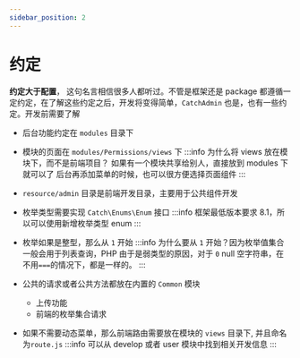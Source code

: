 ```yaml
---
sidebar_position: 2
---
```


# 约定
**约定大于配置**， 这句名言相信很多人都听过。不管是框架还是 package 都遵循一定约定，在了解这些约定之后，开发将变得简单，`CatchAdmin` 也是，也有一些约定。开发前需要了解

- 后台功能约定在 `modules` 目录下
- 模块的页面在 `modules/Permissions/views` 下
:::info
为什么将 views 放在模块下，而不是前端项目？
如果有一个模块共享给别人，直接放到 modules 下就可以了
后台再添加菜单的时候，也可以很方便选择页面组件
:::

- `resource/admin` 目录是前端开发目录，主要用于公共组件开发
- 枚举类型需要实现 `Catch\Enums\Enum` 接口
:::info
框架最低版本要求 8.1，所以可以使用新增枚举类型 enum
:::

- 枚举如果是整型，那么从 `1` 开始
:::info
为什么要从 `1` 开始？因为枚举值集合一般会用于列表查询，PHP 由于是弱类型的原因，对于 `0` null 空字符串，在不用`===`的情况下，都是一样的。
:::

- 公共的请求或者公共方法都放在内置的 `Common` 模块
   - 上传功能
   - 前端的枚举集合请求
- 如果不需要动态菜单，那么前端路由需要放在模块的 `views` 目录下, 并且命名为`route.js`
:::info
可以从 develop 或者 user  模块中找到相关开发信息
:::